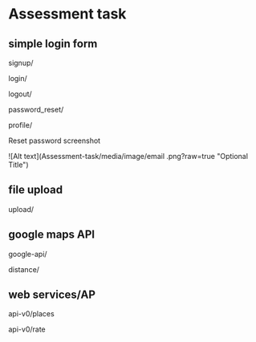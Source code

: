 # Assessment task

## simple login form

signup/

login/

logout/

password_reset/

profile/

Reset password screenshot

![Alt text](Assessment-task/media/image/email .png?raw=true "Optional Title")


## file upload

upload/

## google maps API

google-api/

distance/

## web services/AP

api-v0/places

api-v0/rate

